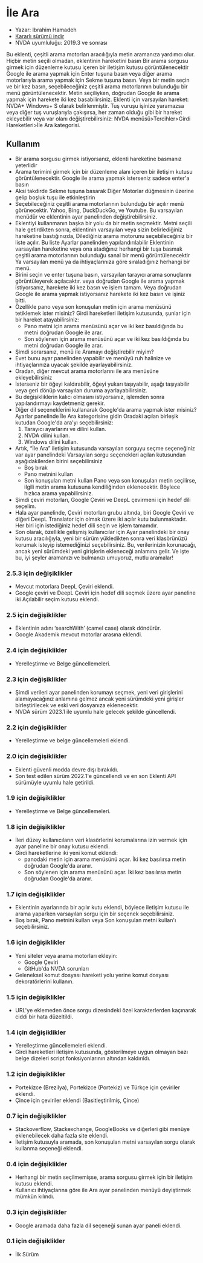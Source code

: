 # İle Ara #

*	Yazar: Ibrahim Hamadeh
*	[Kararlı sürümü indir][1]
*	NVDA uyumluluğu: 2019.3 ve sonrası

Bu eklenti, çeşitli arama motorları aracılığıyla metin aramanıza yardımcı olur.
Hiçbir metin seçili olmadan, eklentinin hareketini basın
Bir arama sorgusu girmek için düzenleme kutusu içeren bir iletişim kutusu görüntülenecektir
Google ile arama yapmak için Enter tuşuna basın veya diğer arama motorlarıyla arama yapmak için Sekme tuşuna basın.
Veya
bir metin seçin ve bir kez basın, seçebileceğiniz çeşitli arama motorlarının bulunduğu bir menü görüntülenecektir.
Metin seçiliyken, doğrudan Google ile arama yapmak için harekete iki kez basabilirsiniz.
Eklenti için varsayılan hareket: NVDA+ Windows+ S olarak belirlenmiştir.
Tuş vuruşu işinize yaramazsa veya diğer tuş vuruşlarıyla çakışırsa,
her zaman olduğu gibi bir hareket ekleyebilir veya var olanı değiştirebilirsiniz:
NVDA menüsü>Tercihler>Girdi Hareketleri>İle Ara kategorisi.

## Kullanım ##

*	Bir arama sorgusu girmek istiyorsanız, eklenti hareketine basmanız yeterlidir
*	Arama terimini girmek için bir düzenleme alanı içeren bir iletişim kutusu görüntülenecektir.
Google ile arama yapmak isterseniz sadece enter'a basın
*	Aksi takdirde Sekme tuşuna basarak Diğer Motorlar düğmesinin üzerine gelip boşluk tuşu ile etkinleştirin
*	Seçebileceğiniz çeşitli arama motorlarının bulunduğu bir açılır menü görünecektir.
Yahoo, Bing, DuckDuckGo, ve Youtube.
Bu varsayılan menüdür ve eklentinin ayar panelinden değiştirebilirsiniz.
*	Eklentiyi kullanmanın başka bir yolu da bir metin seçmektir. Metni seçili hale getirdikten sonra, eklentinin varsayılan veya sizin belirlediğiniz hareketine bastığınızda, Dilediğiniz arama motorunu seçebileceğiniz bir liste açılır. Bu liste Ayarlar panelinden yapılandırılabilir
Eklentinin varsayılan hareketine veya ona atadığınız herhangi bir tuşa basmak
çeşitli arama motorlarının bulunduğu sanal bir menü görüntülenecektir
Ya varsayılan menü ya da ihtiyaçlarınıza göre sıraladığınız herhangi bir menü.
*	Birini seçin ve enter tuşuna basın, varsayılan tarayıcı arama sonuçlarını görüntüleyerek açılacaktır. veya doğrudan Google ile arama yapmak istiyorsanız, harekete iki kez basın ve işlem tamam.
Veya doğrudan Google ile arama yapmak istiyorsanız
harekete iki kez basın ve işiniz bitti.
*	Özellikle pano veya son konuşulan metin için arama menüsünü tetiklemek ister misiniz?
Girdi hareketleri iletişim kutusunda, şunlar için bir hareket atayabilirsiniz:
	*	Pano metni için arama menüsünü açar ve iki kez basıldığında bu metni doğrudan Google ile arar.
	*	Son söylenen için arama menüsünü açar ve iki kez basıldığında bu metni doğrudan Google ile arar.
*	Şimdi sorarsanız, menü ile Aramayı değiştirebilir miyim?
*	Evet bunu ayar panelinden yapabilir ve menüyü ruh halinize ve ihtiyaçlarınıza uyacak şekilde ayarlayabilirsiniz.
*	Oradan, diğer mevcut arama motorlarını ile ara menüsüne ekleyebilirsiniz
*	İsterseniz bir öğeyi kaldırabilir, öğeyi yukarı taşıyabilir, aşağı taşıyabilir veya geri dönüp varsayılan duruma ayarlayabilirsiniz.
*	Bu değişikliklerin kalıcı olmasını istiyorsanız, işlemden sonra yapılandırmayı kaydetmeniz gerekir.
*	Diğer dil seçeneklerini kullanarak Google'da arama yapmak ister misiniz?
Ayarlar panelinde İle Ara kategorisine gidin
Oradaki açılan birleşik kutudan Google'da ara'yı seçebilirsiniz:
	1.	Tarayıcı ayarlarını ve dilini kullan.
	2.	NVDA dilini kullan.
	3.	Windows dilini kullan.
*	Artık, “İle Ara” iletişim kutusunda varsayılan sorguyu seçme seçeneğiniz var
ayar panelindeki Varsayılan sorgu seçenekleri açılan kutusundan aşağıdakilerden birini seçebilirsiniz
	*	Boş bırak
	*	Pano metnini kullan
	*	Son konuşulan metni kullan
Pano veya son konuşulan metin seçilirse, ilgili metin arama kutusuna kendiliğinden eklenecektir. Böylece hızlıca arama yapabilirsiniz.
*	Şimdi çeviri motorları, Google Çeviri ve DeepL çevirmeni için hedef dili seçelim.
*	Hala ayar panelinde, Çeviri motorları grubu altında, biri Google Çeviri ve diğeri DeepL Translator için olmak üzere iki açılır kutu bulunmaktadır. Her biri için istediğiniz hedef dili seçin ve işlem tamamdır.
*	Son olarak, özellikle gelişmiş kullanıcılar için
Ayar panelindeki bir onay kutusu aracılığıyla, yeni bir sürüm yükledikten sonra veri klasörünüzü korumak isteyip istemediğinizi seçebilirsiniz.
Bu, verilerinizin korunacağı, ancak yeni sürümdeki yeni girişlerin ekleneceği anlamına gelir.
Ve işte bu, iyi şeyler aramanızı ve bulmanızı umuyoruz, mutlu aramalar!

### 2.5.3 için değişiklikler ###

*	Mevcut motorlara DeepL Çeviri eklendi.
*	Google çeviri ve DeepL Çeviri için hedef dili seçmek üzere ayar paneline iki Açılabilir seçim kutusu eklendi.

### 2.5 için değişiklikler ###

*	Eklentinin adını ‘searchWith’ (camel case) olarak döndürür.
*	Google Akademik mevcut motorlar arasına eklendi.

### 2.4 için değişiklikler ###

*	Yerelleştirme ve Belge güncellemeleri.

### 2.3 için değişiklikler ###

*	Şimdi verileri ayar panelinden korumayı seçmek, yeni veri girişlerini alamayacağınız anlamına gelmez
ancak yeni sürümdeki yeni girişler birleştirilecek ve eski veri dosyanıza eklenecektir.
*	NVDA sürüm 2023.1 ile uyumlu hale gelecek şekilde güncellendi.

### 2.2 için değişiklikler ###

*	Yerelleştirme ve belge güncellemeleri eklendi.

### 2.0 için değişiklikler ###

*	Eklenti güvenli modda devre dışı bırakıldı.
*	Son test edilen sürüm 2022.1'e güncellendi ve en son Eklenti API sürümüyle uyumlu hale getirildi.

### 1.9 için değişiklikler ###

*	Yerelleştirme ve Belge güncellemeleri.

### 1.8 için değişiklikler ###

*	İleri düzey kullanıcıların veri klasörlerini korumalarına izin vermek için ayar paneline bir onay kutusu eklendi.
*	Girdi hareketlerine iki yeni komut eklendi:
	*	panodaki metin için arama menüsünü açar. İki kez basılırsa metin doğrudan Google'da aranır.
	*	Son söylenen için arama menüsünü açar. İki kez basılırsa metin doğrudan Google'da aranır.

### 1.7 için değişiklikler ###

*	Eklentinin ayarlarında bir açılır kutu eklendi, böylece iletişim kutusu ile arama yaparken varsayılan sorgu için bir seçenek seçebilirsiniz.
*	Boş bırak, Pano metnini kullan veya Son konuşulan metni kullan'ı seçebilirsiniz.

### 1.6 için değişiklikler ###

*	Yeni siteler veya arama motorları ekleyin:
	*	Google Çeviri
	*	GitHub'da NVDA sorunları
*	Geleneksel komut dosyası hareketi yolu yerine komut dosyası dekoratörlerini kullanın.

### 1.5 için değişiklikler ###

*	URL'ye eklemeden önce sorgu dizesindeki özel karakterlerden kaçınarak ciddi bir hata düzeltildi.

### 1.4 için değişiklikler ###

*	Yerelleştirme güncellemeleri eklendi.
*	Girdi hareketleri iletişim kutusunda, gösterilmeye uygun olmayan bazı belge dizeleri script fonksiyonlarının altından kaldırıldı.

### 1.2 için değişiklikler ###

*	Portekizce (Brezilya), Portekizce (Portekiz) ve Türkçe için çeviriler eklendi.
*	Çince için çeviriler eklendi (Basitleştirilmiş, Çince)

### 0.7 için değişiklikler ###

*	Stackoverflow, Stackexchange, GoogleBooks ve diğerleri gibi menüye eklenebilecek daha fazla site eklendi.
*	İletişim kutusuyla aramada, son konuşulan metni varsayılan sorgu olarak kullanma seçeneği eklendi.

### 0.4 için değişiklikler ###

*	Herhangi bir metin seçilmemişse, arama sorgusu girmek için bir iletişim kutusu eklendi.
*	Kullanıcı ihtiyaçlarına göre ile Ara ayar panelinden menüyü deyiştirmek mümkün kılındı.

### 0.3 için değişiklikler ###

*	Google aramada daha fazla dil seçeneği sunan ayar paneli eklendi.

### 0.1 için değişiklikler ###

*	İlk Sürüm

[1]: https://github.com/ibrahim-s/searchWith/releases/download/2.5.3/searchWith-2.5.3.nvda-addon

